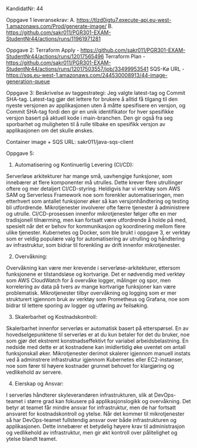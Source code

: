KandidatNr: 44

Oppgave 1 leveransekrav:
A. https://tlzd0igtu7.execute-api.eu-west-1.amazonaws.com/Prod/generate-image/
B. https://github.com/sakr011/PGR301-EXAM-StudentNr44/actions/runs/11961971281

Oppgave 2:
Terraform Apply - https://github.com/sakr011/PGR301-EXAM-StudentNr44/actions/runs/12017565496
Terraform Plan  - https://github.com/sakr011/PGR301-EXAM-StudentNr44/actions/runs/12017503557/job/33499953541
SQS-Kø URL      - https://sqs.eu-west-1.amazonaws.com/244530008913/44-image-generation-queue

Oppgave 3:
Beskrivelse av taggestrategi:
Jeg valgte latest-tag og Commit SHA-tag. 
Latest-tag gjør det lettere for brukere å alltid få tilgang til 
den nyeste versjonen av applikasjonen uten å måtte spesifisere en versjon,
og Commit SHA-tag fordi den gir en unik identifikator for hver spesifikke 
versjon basert på aktuell kode i main-branchen. Den gir også fra seg sporbarhet 
og muligheten til å rulle tilbake en spesifikk versjon av applikasjonen om det 
skulle ønskes.

Container image + SQS URL: sakr011/java-sqs-client

Oppgave 5:

1. Automatisering og Kontinuerlig Levering (CI/CD):

Serverløse arkitekturer har mange små, uavhengige funksjoner, som innebærer at
flere komponenter må utrulles. Dette krever flere utrullinger oftere og 
mer detaljert CI/CD-styring. Heldigvis har vi verktøy som AWS SAM og 
Serverless Framework noe som forenkler automatiseringen, men etterhvert som 
antallet funksjoner øker så kan versjonhåndtering og testing bli utfordrende.
Mikrotjenester involverer ofte færre tjenester å administrere og utrulle.
CI/CD-prosessen innenfor mikrotjenester følger ofte en mer tradisjonell 
tilnærming, men kan fortsatt være utfordrende å holde på med, spesielt når det
er behov for kommunikasjon og koordinering mellom flere ulike tjenester.
Kubernetes og Docker, som ble brukt i oppgave 3, er verktøy som er veldig
populære valg for automatisering av utrulling og håndtering av infrastruktur,
som bidrar til forenkling av drift innenfor mikrotjenester.

2. Overvåkning:

Overvåkning kan være mer krevende i serverløse-arkitekturer, ettersom
funksjonene er tilstandsløse og kortvarige. Det er nødvendig med verktøy som 
AWS CloudWatch for å overvåke logger, målinger og spor, men korrelering av data
på tvers av mange kortvarige funksjoner kan være problematisk. 
Mikrotjenester tilbyr overvåkning og logging som er mer strukturert igjennom 
bruk av verktøy som Prometheus og Grafana, noe som bidrar til lettere sporing 
av logger og utføring av feilsøking.

3. Skalerbarhet og Kostnadskontroll:

Skalerbarhet innenfor serverløs er automatisk basert på etterspørsel.
En av hovedselgepunktene til serverløs er at du kun betaler for det du bruker,
noe som gjør det ekstremt konstnadseffektivt for variabel arbeidsbelastning.
En nedside med dette er at kostnadene kan imidlertidig øke uventet om antall 
funksjonskall øker. Mikrotjenester derimot skalerer igjennom manuell instats 
ved å adminstrere infrastruktur igjennom Kubernetes eller EC2-instanser, 
noe som fører til høyere kostnader grunnet behovet for klargjøring og 
vedlikehold av servere.

4. Eierskap og Ansvar:

I serverløs håndterer skyleverandøren infrastrukturen, slik at DevOps-teamet
i større grad kan fokusere på applikasjonslogikk og overvåkning. Det betyr at 
teamet får mindre ansvar for infrastruktur, men de har fortsatt ansvaret for
kostnadskontroll og ytelse. Når det kommer til mikrotjenester så har
DevOps-teamet fullstendig ansvar over både infrastrukturen og applikasjonen.
Dette innebærer et betydelig høyere krav til administrasjon og vedlikehold av
infrastruktur, men gir økt kontroll over pålitelighet og ytelse blandt teamet.

